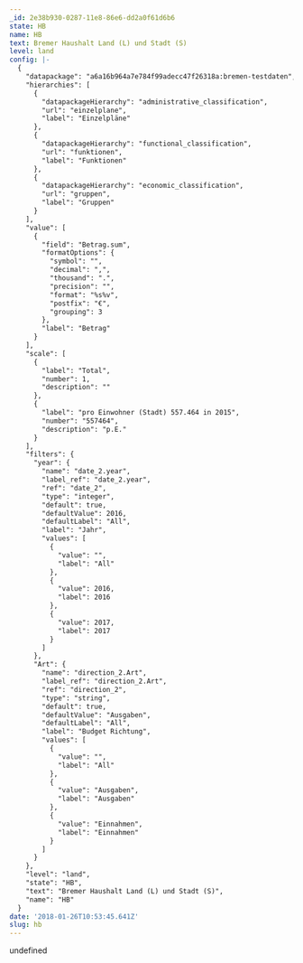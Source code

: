 ```yaml
---
_id: 2e38b930-0287-11e8-86e6-dd2a0f61d6b6
state: HB
name: HB
text: Bremer Haushalt Land (L) und Stadt (S)
level: land
config: |-
  {
    "datapackage": "a6a16b964a7e784f99adecc47f26318a:bremen-testdaten",
    "hierarchies": [
      {
        "datapackageHierarchy": "administrative_classification",
        "url": "einzelplane",
        "label": "Einzelpläne"
      },
      {
        "datapackageHierarchy": "functional_classification",
        "url": "funktionen",
        "label": "Funktionen"
      },
      {
        "datapackageHierarchy": "economic_classification",
        "url": "gruppen",
        "label": "Gruppen"
      }
    ],
    "value": [
      {
        "field": "Betrag.sum",
        "formatOptions": {
          "symbol": "",
          "decimal": ",",
          "thousand": ".",
          "precision": "",
          "format": "%s%v",
          "postfix": "€",
          "grouping": 3
        },
        "label": "Betrag"
      }
    ],
    "scale": [
      {
        "label": "Total",
        "number": 1,
        "description": ""
      },
      {
        "label": "pro Einwohner (Stadt) 557.464 in 2015",
        "number": "557464",
        "description": "p.E."
      }
    ],
    "filters": {
      "year": {
        "name": "date_2.year",
        "label_ref": "date_2.year",
        "ref": "date_2",
        "type": "integer",
        "default": true,
        "defaultValue": 2016,
        "defaultLabel": "All",
        "label": "Jahr",
        "values": [
          {
            "value": "",
            "label": "All"
          },
          {
            "value": 2016,
            "label": 2016
          },
          {
            "value": 2017,
            "label": 2017
          }
        ]
      },
      "Art": {
        "name": "direction_2.Art",
        "label_ref": "direction_2.Art",
        "ref": "direction_2",
        "type": "string",
        "default": true,
        "defaultValue": "Ausgaben",
        "defaultLabel": "All",
        "label": "Budget Richtung",
        "values": [
          {
            "value": "",
            "label": "All"
          },
          {
            "value": "Ausgaben",
            "label": "Ausgaben"
          },
          {
            "value": "Einnahmen",
            "label": "Einnahmen"
          }
        ]
      }
    },
    "level": "land",
    "state": "HB",
    "text": "Bremer Haushalt Land (L) und Stadt (S)",
    "name": "HB"
  }
date: '2018-01-26T10:53:45.641Z'
slug: hb
---
```

undefined
